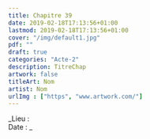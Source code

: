 ```yaml
---
title: Chapitre 39
date: 2019-02-18T17:13:56+01:00
lastmod: 2019-02-18T17:13:56+01:00
cover: "/img/default1.jpg"
pdf: ""
draft: true
categories: "Acte-2"
description: TitreChap
artwork: false
titleArt: Nom
artist: Nom
urlImg : ["https", "www.artwork.com/"]
---
```

_Lieu :   
Date : _